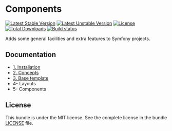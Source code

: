 # Components

[![Latest Stable Version](https://poser.pugx.org/softspring/components/v/stable.svg)](https://packagist.org/packages/softspring/components)
[![Latest Unstable Version](https://poser.pugx.org/softspring/components/v/unstable.svg)](https://packagist.org/packages/softspring/components)
[![License](https://poser.pugx.org/softspring/components/license.svg)](https://packagist.org/packages/softspring/components)
[![Total Downloads](https://poser.pugx.org/softspring/components/downloads)](https://packagist.org/packages/softspring/components)
[![Build status](https://github.com/softspring/components/actions/workflows/php.yml/badge.svg?branch=5.1)](https://github.com/softspring/components/actions/workflows/php.yml)

Adds some general facilities and extra features to Symfony projects.

## Documentation

* [1. Installation](docs/1_installation.md)
* [2. Concepts](docs/2_concepts.md)
* [3. Base template](docs/3_base_template.md)
* 4- Layouts
* 5- Components

## License

This bundle is under the MIT license. See the complete license in the bundle [LICENSE](LICENSE) file.
